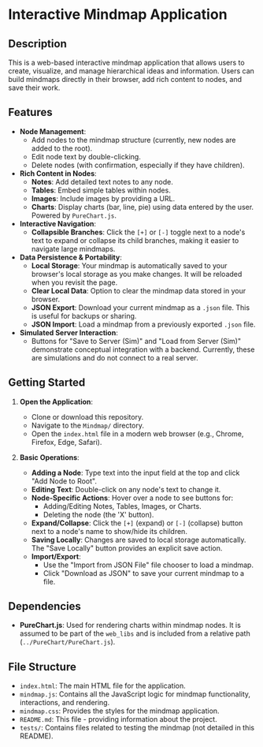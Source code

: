 # Interactive Mindmap Application

## Description

This is a web-based interactive mindmap application that allows users to create, visualize, and manage hierarchical ideas and information. Users can build mindmaps directly in their browser, add rich content to nodes, and save their work.

## Features

*   **Node Management**:
    *   Add nodes to the mindmap structure (currently, new nodes are added to the root).
    *   Edit node text by double-clicking.
    *   Delete nodes (with confirmation, especially if they have children).
*   **Rich Content in Nodes**:
    *   **Notes**: Add detailed text notes to any node.
    *   **Tables**: Embed simple tables within nodes.
    *   **Images**: Include images by providing a URL.
    *   **Charts**: Display charts (bar, line, pie) using data entered by the user. Powered by `PureChart.js`.
*   **Interactive Navigation**:
    *   **Collapsible Branches**: Click the `[+]` or `[-]` toggle next to a node's text to expand or collapse its child branches, making it easier to navigate large mindmaps.
*   **Data Persistence & Portability**:
    *   **Local Storage**: Your mindmap is automatically saved to your browser's local storage as you make changes. It will be reloaded when you revisit the page.
    *   **Clear Local Data**: Option to clear the mindmap data stored in your browser.
    *   **JSON Export**: Download your current mindmap as a `.json` file. This is useful for backups or sharing.
    *   **JSON Import**: Load a mindmap from a previously exported `.json` file.
*   **Simulated Server Interaction**:
    *   Buttons for "Save to Server (Sim)" and "Load from Server (Sim)" demonstrate conceptual integration with a backend. Currently, these are simulations and do not connect to a real server.

## Getting Started

1.  **Open the Application**:
    *   Clone or download this repository.
    *   Navigate to the `Mindmap/` directory.
    *   Open the `index.html` file in a modern web browser (e.g., Chrome, Firefox, Edge, Safari).

2.  **Basic Operations**:
    *   **Adding a Node**: Type text into the input field at the top and click "Add Node to Root".
    *   **Editing Text**: Double-click on any node's text to change it.
    *   **Node-Specific Actions**: Hover over a node to see buttons for:
        *   Adding/Editing Notes, Tables, Images, or Charts.
        *   Deleting the node (the 'X' button).
    *   **Expand/Collapse**: Click the `[+]` (expand) or `[-]` (collapse) button next to a node's name to show/hide its children.
    *   **Saving Locally**: Changes are saved to local storage automatically. The "Save Locally" button provides an explicit save action.
    *   **Import/Export**:
        *   Use the "Import from JSON File" file chooser to load a mindmap.
        *   Click "Download as JSON" to save your current mindmap to a file.

## Dependencies

*   **PureChart.js**: Used for rendering charts within mindmap nodes. It is assumed to be part of the `web_libs` and is included from a relative path (`../PureChart/PureChart.js`).

## File Structure

*   `index.html`: The main HTML file for the application.
*   `mindmap.js`: Contains all the JavaScript logic for mindmap functionality, interactions, and rendering.
*   `mindmap.css`: Provides the styles for the mindmap application.
*   `README.md`: This file - providing information about the project.
*   `tests/`: Contains files related to testing the mindmap (not detailed in this README).
